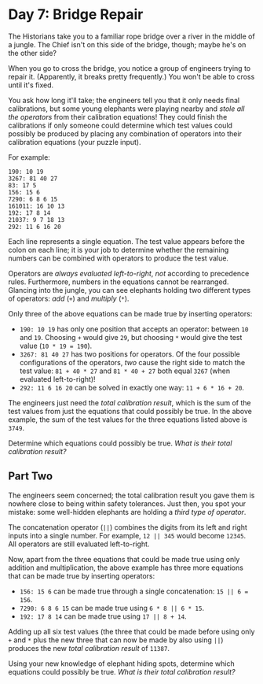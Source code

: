 # Day 7: Bridge Repair

The Historians take you to a familiar rope bridge over a river in the middle of a jungle. The Chief isn't on this side of the bridge, though; maybe he's on the other side?

When you go to cross the bridge, you notice a group of engineers trying to repair it. (Apparently, it breaks pretty frequently.) You won't be able to cross until it's fixed.

You ask how long it'll take; the engineers tell you that it only needs final calibrations, but some young elephants were playing nearby and *stole all the operators* from their calibration equations! They could finish the calibrations if only someone could determine which test values could possibly be produced by placing any combination of operators into their calibration equations (your puzzle input).

For example:

```
190: 10 19
3267: 81 40 27
83: 17 5
156: 15 6
7290: 6 8 6 15
161011: 16 10 13
192: 17 8 14
21037: 9 7 18 13
292: 11 6 16 20
```

Each line represents a single equation. The test value appears before the colon on each line; it is your job to determine whether the remaining numbers can be combined with operators to produce the test value.

Operators are *always evaluated left-to-right*, *not* according to precedence rules. Furthermore, numbers in the equations cannot be rearranged. Glancing into the jungle, you can see elephants holding two different types of operators: *add* (`+`) and *multiply* (`*`).

Only three of the above equations can be made true by inserting operators:

* `190: 10 19` has only one position that accepts an operator: between `10` and `19`. Choosing `+` would give `29`, but choosing `*` would give the test value (`10 * 19 = 190`).
* `3267: 81 40 27` has two positions for operators. Of the four possible configurations of the operators, *two* cause the right side to match the test value: `81 + 40 * 27` and `81 * 40 + 27` both equal `3267` (when evaluated left-to-right)!
* `292: 11 6 16 20` can be solved in exactly one way: `11 + 6 * 16 + 20`.

The engineers just need the *total calibration result*, which is the sum of the test values from just the equations that could possibly be true. In the above example, the sum of the test values for the three equations listed above is `3749`.

Determine which equations could possibly be true. *What is their total calibration result?*

## Part Two

The engineers seem concerned; the total calibration result you gave them is nowhere close to being within safety tolerances. Just then, you spot your mistake: some well-hidden elephants are holding a *third type of operator*.

The concatenation operator (`||`) combines the digits from its left and right inputs into a single number. For example, `12 || 345` would become `12345`. All operators are still evaluated left-to-right.

Now, apart from the three equations that could be made true using only addition and multiplication, the above example has three more equations that can be made true by inserting operators:

* `156: 15 6` can be made true through a single concatenation: `15 || 6 = 156`.
* `7290: 6 8 6 15` can be made true using `6 * 8 || 6 * 15`.
* `192: 17 8 14` can be made true using `17 || 8 + 14`.

Adding up all six test values (the three that could be made before using only `+` and `*` plus the new three that can now be made by also using `||`) produces the new *total calibration result* of `11387`.

Using your new knowledge of elephant hiding spots, determine which equations could possibly be true. *What is their total calibration result?*

